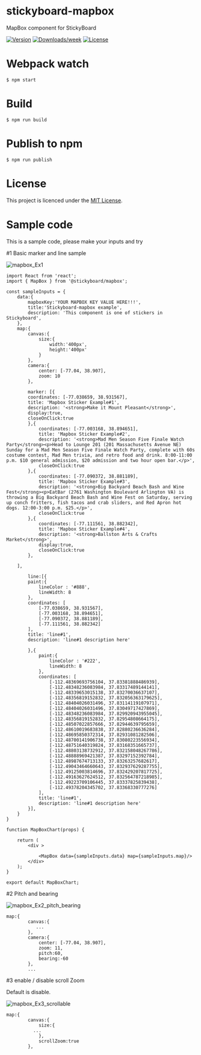 # stickyboard-mapbox
MapBox component for StickyBoard

[![Version](https://img.shields.io/npm/v/@stickyboard/mapbox.svg)](https://npmjs.org/package/@stickyboard/mapbox)
[![Downloads/week](https://img.shields.io/npm/dw/@stickyboard/mapbox.svg)](https://npmjs.org/package/@stickyboard/mapbox)
[![License](https://img.shields.io/npm/l/@stickyboard/mapbox.svg)](https://github.com/soaple/@stickyboard/mapbox/blob/master/package.json)

# Webpack watch
```bsh
$ npm start
```

# Build
```bsh
$ npm run build
```

# Publish to npm
```bsh
$ npm run publish
```

# License
This project is licenced under the [MIT License](http://opensource.org/licenses/mit-license.html).




# Sample code
This is a sample code, please make your inputs and try

#1 Basic marker and line sample

![mapbox_Ex1](https://user-images.githubusercontent.com/52831199/92392592-783f0200-f159-11ea-993c-a3f44b32315f.PNG)

```bsh
import React from 'react';
import { MapBox } from '@stickyboard/mapbox';

const sampleInputs = {
    data:{
        mapboxKey:'YOUR MAPBOX KEY VALUE HERE!!!',
        title:'Stickyboard-mapbox example',
        description: 'This component is one of stickers in Stickyboard',
    },
    map:{
        canvas:{
            size:{
                width:'400px',
                height:'400px'
            }
        },
        camera:{
            center: [-77.04, 38.907],
            zoom: 10
        },
        
        marker: [{
        coordinates: [-77.038659, 38.931567],
        title: 'Mapbox Sticker Example#1',
        description: '<strong>Make it Mount Pleasant</strong>',
        display:true,
        closeOnClick:true
        },{
            coordinates: [-77.003168, 38.894651],
            title: 'Mapbox Sticker Example#2',
            description: '<strong>Mad Men Season Five Finale Watch Party</strong><p>Head to Lounge 201 (201 Massachusetts Avenue NE) Sunday for a Mad Men Season Five Finale Watch Party, complete with 60s costume contest, Mad Men trivia, and retro food and drink. 8:00-11:00 p.m. $10 general admission, $20 admission and two hour open bar.</p>',
            closeOnClick:true
        },{
            coordinates: [-77.090372, 38.881189],
            title: 'Mapbox Sticker Example#3',
            description: '<strong>Big Backyard Beach Bash and Wine Fest</strong><p>EatBar (2761 Washington Boulevard Arlington VA) is throwing a Big Backyard Beach Bash and Wine Fest on Saturday, serving up conch fritters, fish tacos and crab sliders, and Red Apron hot dogs. 12:00-3:00 p.m. $25.</p>',
            closeOnClick:true
        },{
            coordinates: [-77.111561, 38.882342],
            title: 'Mapbox Sticker Example#4',
            description: '<strong>Ballston Arts & Crafts Market</strong>',
            display:true,
            closeOnClick:true
        },
    
    ],
        
        line:[{
        paint:{
            lineColor : '#888',
            lineWidth: 8
        },
        coordinates: [
            [-77.038659, 38.931567],
            [-77.003168, 38.894651],
            [-77.090372, 38.881189],
            [-77.111561, 38.882342]
        ],
        title: 'line#1',
        description: 'line#1 description here'
        
        },{
            paint:{
                lineColor : '#222',
                lineWidth: 8
            },
            coordinates: [
                [-112.48369693756104, 37.83381888486939],
                [-112.48348236083984, 37.83317489144141],
                [-112.48339653015138, 37.83270036637107],
                [-112.48356819152832, 37.832056363179625],
                [-112.48404026031496, 37.83114119107971],
                [-112.48404026031496, 37.83049717427869],
                [-112.48348236083984, 37.829920943955045],
                [-112.48356819152832, 37.82954808664175],
                [-112.48507022857666, 37.82944639795659],
                [-112.48610019683838, 37.82880236636284],
                [-112.48695850372314, 37.82931081282506],
                [-112.48700141906738, 37.83080223556934],
                [-112.48751640319824, 37.83168351665737],
                [-112.48803138732912, 37.832158048267786],
                [-112.48888969421387, 37.83297152392784],
                [-112.48987674713133, 37.83263257682617],
                [-112.49043464660643, 37.832937629287755],
                [-112.49125003814696, 37.832429207817725],
                [-112.49163627624512, 37.832564787218985],
                [-112.49223709106445, 37.83337825839438],
                [-112.49378204345702, 37.83368330777276]
            ],
            title: 'line#1',
            description: 'line#1 description here'
        }],
    }
}

function MapBoxChart(props) {
    
    return (
        <div >

            <MapBox data={sampleInputs.data} map={sampleInputs.map}/>
        </div>
    );
}

export default MapBoxChart;
```


#2 Pitch and bearing 

![mapbox_Ex2_pitch_bearing](https://user-images.githubusercontent.com/52831199/92392766-bf2cf780-f159-11ea-8550-564b2d5cf1db.PNG)

```bsh
map:{
        canvas:{
           ...
        },
        camera:{
            center: [-77.04, 38.907],
            zoom: 11,
            pitch:60,
            bearing:-60
        },
        ...
```


#3 enable / disable scroll Zoom

Default is disable.

![mapbox_Ex3_scrollable](https://user-images.githubusercontent.com/52831199/92394161-fdc3b180-f15b-11ea-862f-8140c4ef087f.PNG)

```bsh
map:{
        canvas:{
            size:{
          ...
            },
            scrollZoom:true
        },
 ```
